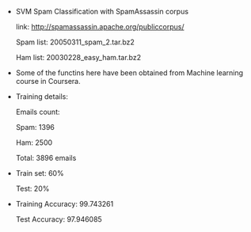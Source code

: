 * SVM Spam Classification with SpamAssassin corpus

   link: http://spamassassin.apache.org/publiccorpus/
   
   Spam list:  20050311_spam_2.tar.bz2
   
   Ham list:   20030228_easy_ham.tar.bz2
   
* Some of the functins here have been obtained from Machine learning course in Coursera.



* Training details:

   Emails count:

   Spam: 1396

   Ham: 2500

   Total: 3896 emails




* Train set: 60%

   Test: 20%
   
   
   

* Training Accuracy:  99.743261

   Test Accuracy:      97.946085
